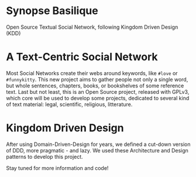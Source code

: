 # Synopse Basilique
Open Source Textual Social Network, following Kingdom Driven Design (KDD)

# A Text-Centric Social Network
Most Social Networks create their webs around keywords, like `#love` or `#funnykitty`. This new project aims to gather people not only a single word, but whole sentences, chapters, books, or bookshelves of some reference text.
Last but not least, this is an Open Source project, released with GPLv3, which core will be used to develop some projects, dedicated to several kind of text material: legal, scientific, religious, litterature.

# Kingdom Driven Design
After using Domain-Driven-Design for years, we defined a cut-down version of DDD, more pragmatic - and lazy. We used these Architecture and Design patterns to develop this project.

Stay tuned for more information and code!

